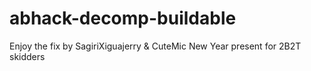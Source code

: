 # abhack-decomp-buildable
Enjoy the fix by SagiriXiguajerry & CuteMic
New Year present for 2B2T skidders
